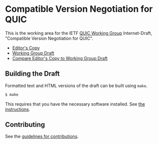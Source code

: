 # Compatible Version Negotiation for QUIC

This is the working area for the IETF [QUIC Working Group](https://datatracker.ietf.org/wg/quic/documents/) Internet-Draft, "Compatible Version Negotiation for QUIC".

* [Editor's Copy](https://quicwg.github.io/version-negotiation/#go.draft-ietf-quic-version-negotiation.html)
* [Working Group Draft](https://tools.ietf.org/html/draft-ietf-quic-version-negotiation)
* [Compare Editor's Copy to Working Group Draft](https://quicwg.github.io/version-negotiation/#go.draft-ietf-quic-version-negotiation.diff)

## Building the Draft

Formatted text and HTML versions of the draft can be built using `make`.

```sh
$ make
```

This requires that you have the necessary software installed.  See
[the instructions](https://github.com/martinthomson/i-d-template/blob/master/doc/SETUP.md).


## Contributing

See the
[guidelines for contributions](https://github.com/quicwg/version-negotiation/blob/master/CONTRIBUTING.md).
